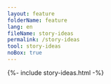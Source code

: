 ```yaml
---
layout: feature
folderName: feature
lang: en
fileName: story-ideas
permalink: /story-ideas
tool: story-ideas
noBox: true
---
```


{%- include story-ideas.html -%}
